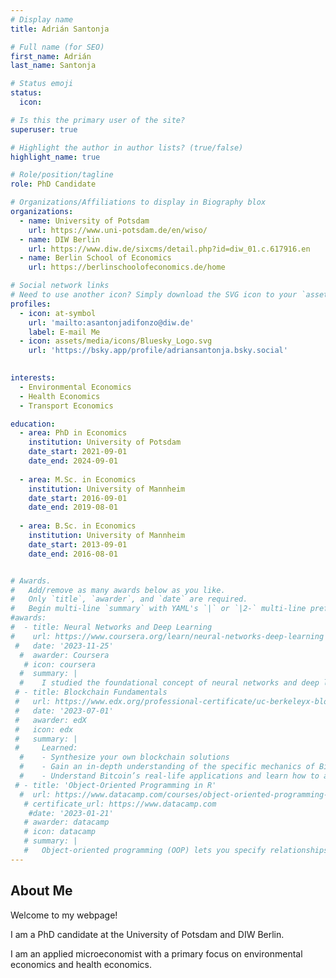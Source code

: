 ```yaml
---
# Display name
title: Adrián Santonja

# Full name (for SEO)
first_name: Adrián
last_name: Santonja 

# Status emoji
status:
  icon: 

# Is this the primary user of the site?
superuser: true

# Highlight the author in author lists? (true/false)
highlight_name: true

# Role/position/tagline
role: PhD Candidate

# Organizations/Affiliations to display in Biography blox
organizations:
  - name: University of Potsdam
    url: https://www.uni-potsdam.de/en/wiso/
  - name: DIW Berlin
    url: https://www.diw.de/sixcms/detail.php?id=diw_01.c.617916.en
  - name: Berlin School of Economics
    url: https://berlinschoolofeconomics.de/home

# Social network links
# Need to use another icon? Simply download the SVG icon to your `assets/media/icons/` folder.
profiles:
  - icon: at-symbol
    url: 'mailto:asantonjadifonzo@diw.de'
    label: E-mail Me
  - icon: assets/media/icons/Bluesky_Logo.svg
    url: 'https://bsky.app/profile/adriansantonja.bsky.social'
  

interests:
  - Environmental Economics
  - Health Economics
  - Transport Economics

education:
  - area: PhD in Economics
    institution: University of Potsdam
    date_start: 2021-09-01
    date_end: 2024-09-01
 
  - area: M.Sc. in Economics
    institution: University of Mannheim
    date_start: 2016-09-01
    date_end: 2019-08-01
   
  - area: B.Sc. in Economics
    institution: University of Mannheim
    date_start: 2013-09-01
    date_end: 2016-08-01


# Awards.
#   Add/remove as many awards below as you like.
#   Only `title`, `awarder`, and `date` are required.
#   Begin multi-line `summary` with YAML's `|` or `|2-` multi-line prefix and indent 2 spaces below.
#awards:
#  - title: Neural Networks and Deep Learning
#    url: https://www.coursera.org/learn/neural-networks-deep-learning
 #   date: '2023-11-25'
  #  awarder: Coursera
   # icon: coursera
  #  summary: |
  #    I studied the foundational concept of neural networks and deep learning. By the end, I was familiar with the significant technological trends driving the rise of deep learning; build, train, and apply fully connected deep neural networks; implement efficient (vectorized) neural networks; identify key parameters in a neural network’s architecture; and apply deep learning to your own applications.
 # - title: Blockchain Fundamentals
 #   url: https://www.edx.org/professional-certificate/uc-berkeleyx-blockchain-fundamentals
 #   date: '2023-07-01'
 #   awarder: edX
 #   icon: edx
 #   summary: |
 #     Learned:
  #    - Synthesize your own blockchain solutions
  #    - Gain an in-depth understanding of the specific mechanics of Bitcoin
  #    - Understand Bitcoin’s real-life applications and learn how to attack and destroy Bitcoin, Ethereum, smart contracts and Dapps, and alternatives to Bitcoin’s Proof-of-Work consensus algorithm
 # - title: 'Object-Oriented Programming in R'
  #  url: https://www.datacamp.com/courses/object-oriented-programming-with-s3-and-r6-in-r
   # certificate_url: https://www.datacamp.com
    #date: '2023-01-21'
   # awarder: datacamp
   # icon: datacamp
   # summary: |
   #   Object-oriented programming (OOP) lets you specify relationships between functions and the objects that they can act on, helping you manage complexity in your code. This is an intermediate level course, providing an introduction to OOP, using the S3 and R6 systems. S3 is a great day-to-day R programming tool that simplifies some of the functions that you write. R6 is especially useful for industry-specific analyses, working with web APIs, and building GUIs.
---
```


 ## About Me

Welcome to my webpage!

I am a PhD candidate at the University of Potsdam and DIW Berlin.

I am an applied microeconomist with a primary focus on environmental economics and health economics.